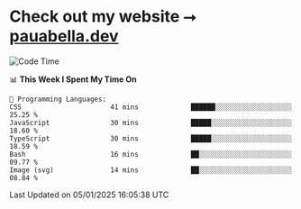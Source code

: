 # Check out my website ⭢ [pauabella.dev](https://pauabella.dev)

<!--START_SECTION:waka-->
![Code Time](http://img.shields.io/badge/Code%20Time-3%2C994%20hrs%2059%20mins-blue)

📊 **This Week I Spent My Time On** 

```text
💬 Programming Languages: 
CSS                      41 mins             ██████░░░░░░░░░░░░░░░░░░░   25.25 % 
JavaScript               30 mins             █████░░░░░░░░░░░░░░░░░░░░   18.60 % 
TypeScript               30 mins             █████░░░░░░░░░░░░░░░░░░░░   18.59 % 
Bash                     16 mins             ██░░░░░░░░░░░░░░░░░░░░░░░   09.77 % 
Image (svg)              14 mins             ██░░░░░░░░░░░░░░░░░░░░░░░   08.84 % 
```


 Last Updated on 05/01/2025 16:05:38 UTC
<!--END_SECTION:waka-->
